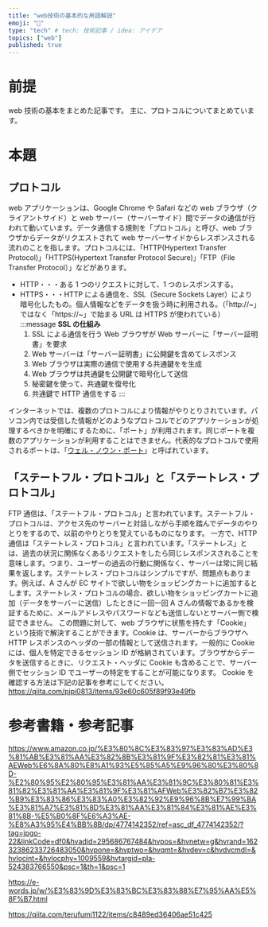 ```yaml
---
title: "web技術の基本的な用語解説"
emoji: "📘"
type: "tech" # tech: 技術記事 / idea: アイデア
topics: ["web"]
published: true
---
```


# 前提

web 技術の基本をまとめた記事です。
主に、プロトコルについてまとめています。

# 本題

## プロトコル

web アプリケーションは、Google Chrome や Safari などの web ブラウザ（クライアントサイド）と web サーバー（サーバーサイド）間でデータの通信が行われて動いています。データ通信する規則を「プロトコル」と呼び、web ブラウザからデータがリクエストされて web サーバーサイドからレスポンスされる流れのことを指します。プロトコルには、「HTTP(Hypertext Transfer Protocol)」「HTTPS(Hypertext Transfer Protocol Secure)」「FTP（File Transfer Protocol）」などがあります。

- HTTP・・・ある 1 つのリクエストに対して、1 つのレスポンスする。
- HTTPS・・・HTTP による通信を、SSL（Secure Sockets Layer）により暗号化したもの。個人情報などをデータを扱う時に利用される。（「http://~」ではなく「https://~」で始まる URL は HTTPS が使われている）
  :::message
  **SSL の仕組み**
  1. SSL による通信を行う Web ブラウザが Web サーバーに「サーバー証明書」を要求
  2. Web サーバーは「サーバー証明書」に公開鍵を含めてレスポンス
  3. Web ブラウザは実際の通信で使用する共通鍵をを生成
  4. Web ブラウザは共通鍵を公開鍵で暗号化して送信
  5. 秘密鍵を使って、共通鍵を復号化
  6. 共通鍵で HTTP 通信をする
     :::

インターネットでは、複数のプロトコルにより情報がやりとりされています。パソコン内では受信した情報がどのようなプロトコルでどのアプリケーションが処理するべきかを明確にするために、「ポート」が利用されます。同じポートを複数のアプリケーションが利用することはできません。代表的なプロトコルで使用されるポートは、「[ウェル・ノウン・ポート](https://qiita.com/terufumi1122/items/c8489ed36406ae51c425)」と呼ばれています。

## 「ステートフル・プロトコル」と「ステートレス・プロトコル」

FTP 通信は、「ステートフル・プロトコル」と言われています。ステートフル・プロトコルは、アクセス先のサーバーと対話しながら手順を踏んでデータのやりとりをするので、以前のやりとりを覚えているものになります。
一方で、HTTP 通信は「ステートレス・プロトコル」と言われています。「ステートレス」とは、過去の状況に関係なくあるリクエストをしたら同じレスポンスされることを意味します。つまり、ユーザーの過去の行動に関係なく、サーバーは常に同じ結果を返します。ステートレス・プロトコルはシンプルですが、問題点もあります。例えば、A さんが EC サイトで欲しい物をショッピングカートに追加するとします。ステートレス・プロトコルの場合、欲しい物をショッピングカートに追加（データをサーバーに送信）したときに一回一回 A さんの情報であるかを検証するために、メールアドレスやパスワードなども送信しないとサーバー側で検証できません。
この問題に対して、web ブラウザに状態を持たす「Cookie」 という技術で解決することができます。Cookie は、サーバーからブラウザへ HTTP レスポンスのヘッダの一部の情報として送信されます。一般的に Cookie には、個人を特定できるセッション ID が格納されています。ブラウザからデータを送信するときに、リクエスト・ヘッダに Cookie も含めることで、サーバー側でセッション ID でユーザーの特定をすることが可能になります。
Cookie を確認する方法は下記の記事を参考にしてください。
https://qiita.com/pipi0813/items/93e60c605f89f93e49fb

# 参考書籍・参考記事

https://www.amazon.co.jp/%E3%80%8C%E3%83%97%E3%83%AD%E3%81%AB%E3%81%AA%E3%82%8B%E3%81%9F%E3%82%81%E3%81%AEWeb%E6%8A%80%E8%A1%93%E5%85%A5%E9%96%80%E3%80%8D-%E2%80%95%E2%80%95%E3%81%AA%E3%81%9C%E3%80%81%E3%81%82%E3%81%AA%E3%81%9F%E3%81%AFWeb%E3%82%B7%E3%82%B9%E3%83%86%E3%83%A0%E3%82%92%E9%96%8B%E7%99%BA%E3%81%A7%E3%81%8D%E3%81%AA%E3%81%84%E3%81%AE%E3%81%8B-%E5%B0%8F%E6%A3%AE-%E8%A3%95%E4%BB%8B/dp/4774142352/ref=asc_df_4774142352/?tag=jpgo-22&linkCode=df0&hvadid=295686767484&hvpos=&hvnetw=g&hvrand=16232386233726483050&hvpone=&hvptwo=&hvqmt=&hvdev=c&hvdvcmdl=&hvlocint=&hvlocphy=1009559&hvtargid=pla-524383766550&psc=1&th=1&psc=1

https://e-words.jp/w/%E3%83%9D%E3%83%BC%E3%83%88%E7%95%AA%E5%8F%B7.html

https://qiita.com/terufumi1122/items/c8489ed36406ae51c425
